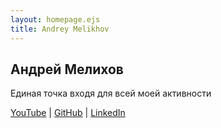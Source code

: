 ```yaml
---
layout: homepage.ejs
title: Andrey Melikhov
---
```


## Андрей Мелихов
Единая точка входя для всей моей активности

[YouTube](https://www.youtube.com/channel/UCTSVfbCKN3nZbogPtOCHcMg) | [GitHub](https://github.com/amel-true/) | [LinkedIn](https://www.linkedin.com/in/andrey-melikhov-2b15911a4/)

